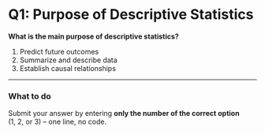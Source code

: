 # Q1: Purpose of Descriptive Statistics

**What is the main purpose of descriptive statistics?**

1. Predict future outcomes  
2. Summarize and describe data  
3. Establish causal relationships  

---

### What to do

Submit your answer by entering **only the number of the correct option**  
(1, 2, or 3) – one line, no code.
